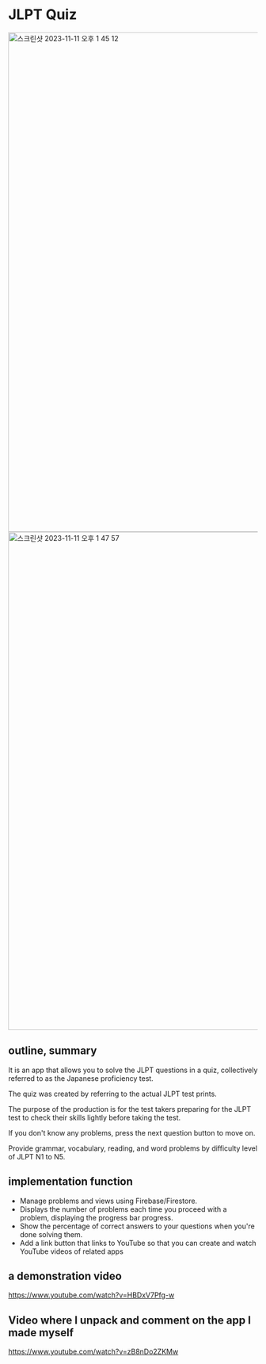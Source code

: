 # JLPT Quiz
<img width="1008" alt="스크린샷 2023-11-11 오후 1 45 12" src="https://github.com/Jamminssssss/JLPT-Quiz/assets/91593937/ddfae86d-6cb3-4df0-bacc-78f330191e83">
<img width="1005" alt="스크린샷 2023-11-11 오후 1 47 57" src="https://github.com/Jamminssssss/JLPT-Quiz/assets/91593937/cb554d8a-9356-43fd-b57b-82471ce87c57">

## outline, summary

It is an app that allows you to solve the JLPT questions in a quiz, collectively referred to as the Japanese proficiency test.

The quiz was created by referring to the actual JLPT test prints.

The purpose of the production is for the test takers preparing for the JLPT test to check their skills lightly before taking the test.

If you don't know any problems, press the next question button to move on.

Provide grammar, vocabulary, reading, and word problems by difficulty level of JLPT N1 to N5.

## implementation function

- Manage problems and views using Firebase/Firestore.
- Displays the number of problems each time you proceed with a problem, displaying the progress bar progress.
- Show the percentage of correct answers to your questions when you're done solving them.
- Add a link button that links to YouTube so that you can create and watch YouTube videos of related apps

## a demonstration video

https://www.youtube.com/watch?v=HBDxV7Pfg-w

## Video where I unpack and comment on the app I made myself

https://www.youtube.com/watch?v=zB8nDo2ZKMw
